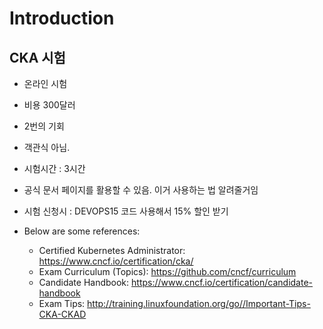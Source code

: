 # Introduction

## CKA 시험
- 온라인 시험
- 비용 300달러
- 2번의 기회
- 객관식 아님. 
- 시험시간 : 3시간
- 공식 문서 페이지를 활용할 수 있음. 이거 사용하는 법 알려줄거임
- 시험 신청시 : DEVOPS15 코드 사용해서 15% 할인 받기

- Below are some references:
  - Certified Kubernetes Administrator: https://www.cncf.io/certification/cka/
  - Exam Curriculum (Topics): https://github.com/cncf/curriculum
  - Candidate Handbook: https://www.cncf.io/certification/candidate-handbook
  - Exam Tips: http://training.linuxfoundation.org/go//Important-Tips-CKA-CKAD
